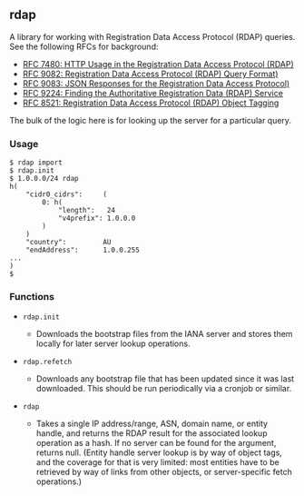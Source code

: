 ## rdap

A library for working with Registration Data Access Protocol (RDAP)
queries.  See the following RFCs for background:

 - [RFC 7480: HTTP Usage in the Registration Data Access Protocol (RDAP)](https://datatracker.ietf.org/doc/html/rfc7480)
 - [RFC 9082: Registration Data Access Protocol (RDAP) Query Format)](https://datatracker.ietf.org/doc/html/rfc9082)
 - [RFC 9083: JSON Responses for the Registration Data Access Protocol)](https://datatracker.ietf.org/doc/html/rfc9083)
 - [RFC 9224: Finding the Authoritative Registration Data (RDAP) Service](https://datatracker.ietf.org/doc/html/rfc9224)
 - [RFC 8521: Registration Data Access Protocol (RDAP) Object Tagging](https://datatracker.ietf.org/doc/html/rfc8521)

The bulk of the logic here is for looking up the server for a
particular query.

### Usage

    $ rdap import
    $ rdap.init
    $ 1.0.0.0/24 rdap
    h(
        "cidr0_cidrs":     (
            0: h(
                "length":   24
                "v4prefix": 1.0.0.0
            )
        )
        "country":         AU
        "endAddress":      1.0.0.255
	...
    )
    $

### Functions

 - `rdap.init`
    - Downloads the bootstrap files from the IANA server and stores
      them locally for later server lookup operations.

 - `rdap.refetch`
    - Downloads any bootstrap file that has been updated since it was
      last downloaded.  This should be run periodically via a
      cronjob or similar.

 - `rdap`
    - Takes a single IP address/range, ASN, domain name, or entity
      handle, and returns the RDAP result for the associated lookup
      operation as a hash.  If no server can be found for the
      argument, returns null.  (Entity handle server lookup is by way
      of object tags, and the coverage for that is very limited: most
      entities have to be retrieved by way of links from other
      objects, or server-specific fetch operations.)
